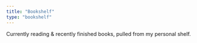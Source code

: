 ```yaml
---
title: "Bookshelf"
type: "bookshelf"
---
```


Currently reading & recently finished books, pulled from my personal shelf.